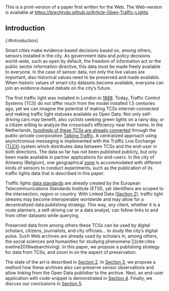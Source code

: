 <div class="printonly">This is a print-version of a paper first written for the Web. The Web-version is available at <a href="https://brechtvdv.github.io/Article-Open-Traffic-Lights">https://brechtvdv.github.io/Article-Open-Traffic-Lights</a>.</div>

## Introduction
{:#introduction}

Smart cities make evidence-based decisions based on, among others, sensors installed in the city.
As government data and policy decisions world-wide, such as open by default, the freedom of information act or the public sector information directive, this data must be made freely available to everyone.
In the case of sensor data, not only the live values are important, also historical values need to be preserved and made available.
When historic values of smart city datasets become available, everyone can join an evidence-based debate on the city’s future.

The first traffic light was installed in London in [1868](https://en.wikipedia.org/wiki/Traffic_light).
Today, Traffic Control Systems (TCS) do not differ much from the model installed 1.5 centuries ago, yet we can imagine the potential of making TCSs internet-connected and making traffic light statuses available as Open Data.
Not only self-driving cars may benefit, also cyclists seeking green lights on a rainy day, or a citizen willing to analyze the crossroad’s efficiency near their home.
In the Netherlands, [hundreds of these TCSs are already converted](http://www.nm-magazine.nl/artikelen/talking-traffic-applicaties-voor-de-ivri/) through the public-private coorporation [Talking Traffic](https://www.talking-traffic.com/nl/).
A centralized approach using asynchronous messaging is implemented with the Traffic Live Exchange ([TLEX](https://www.talking-traffic.com/nl/nieuws/stem-op-tlex)) system which distributes data between TCSs and the end-user in both directions.
The data so far has not been published publicly, but only been made available in partner applications for end-users.
In the city of Antwerp (Belgium), one geographical [zone](https://www.imeccityofthings.be/nl/smart-zone) is accommodated with different kinds of sensors to conduct experiments, such as the publication of its traffic lights data that is described in this paper.

Traffic lights [data standards](https://www.etsi.org/deliver/etsi_ts/103300_103399/103301/01.02.01_60/ts_103301v010201p.pdf) are already created by the European Telecommunications Standards Institute (ETSI), yet identifiers are scoped to the intersection, region or country. With Linked Data ([Section 2]()), traffic light streams may become interoperable worldwide and may allow for a decentralized data publishing strategy.
This way, any client, whether it is a route planners, a self-driving car or a data analyst, can follow links to and from other datasets while querying.

Preserved data from among others these TCSs can be used by digital scholars, citizens, journalists, and city officials… to study the city’s digital pulse.
Such Web archives are already used by scholars in, among others, the social sciences and humanities for studying phenomena [](cite:cites eveline2019webarchiving).
In this paper, we propose a publishing strategy for data from TCSs, and zoom in on the aspect of preservation.

The state of the art is described in [Section 2](#background).
In [Section 3](#preservation), we propose a method how these archives also can preserve sensor observations and allow linking from the Open Data publisher to the archive.
Next, an end-user application with code-snippet is demonstrated in [Section 4](#demonstrator).
Finally, we discuss our conclusions in [Section 5](#conclusion).
